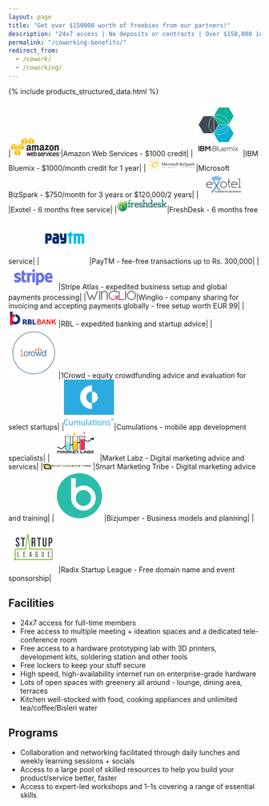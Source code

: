 ```yaml
---
layout: page
title: "Get over $150000 worth of freebies from our partners!"
description: "24x7 access | No deposits or contracts | Over $150,000 in partner perks | Expert skill sharing"
permalink: "/coworking-benefits/"
redirect_from:
  - /cowork/
  - /coworking/
---
```


{% include products_structured_data.html %}

|![AWS][aws]|Amazon Web Services - $1000 credit|
|![IBM][IBM]|IBM Bluemix - $1000/month credit for 1 year|
|![Microsoft][microsoft]|Microsoft BizSpark - $750/month for 3 years or $120,000/2 years|
|![exotel][exotel]|Exotel - 6 months free service|
|![freshdesk][freshdesk]|FreshDesk - 6 months free service|
|![Paytm][paytm]|PayTM - fee-free transactions up to Rs. 300,000|
|![stripe][stripe]|Stripe Atlas - expedited business setup and global payments processing|
|![winglio][winglio]|Winglio - company sharing for invoicing and accepting payments globally - free setup worth EUR 99|
|![rbl][rbl]|RBL - expedited banking and startup advice|
|![1Crowd][1crowd]|1Crowd - equity crowdfunding advice and evaluation for select startups|
|![cumulations][cumulations]|Cumulations - mobile app development specialists|
|![marketlabz][marketlabz]|Market Labz - Digital marketing advice and services|
|![smart-marketing-tribe][smart-marketing-tribe]|Smart Marketing Tribe - Digital marketing advice and training|
|![bizjumper][bizjumper]|Bizjumper - Business models and planning|
|![startup-league][startup-league]|Radix Startup League - Free domain name and event sponsorship|

## Facilities

- 24x7 access for full-time members
- Free access to multiple meeting + ideation spaces and a dedicated tele-conference room
- Free access to a hardware prototyping lab with 3D printers, development kits, soldering station and other tools
- Free lockers to keep your stuff secure
- High speed, high-availability internet run on enterprise-grade hardware
- Lots of open spaces with greenery all around - lounge, dining area, terraces
- Kitchen well-stocked with food, cooking appliances and unlimited tea/coffee/Bisleri water

## Programs

- Collaboration and networking facilitated through daily lunches and weekly learning sessions + socials
- Access to a large pool of skilled resources to help you build your product/service better, faster
- Access to expert-led workshops and 1-1s covering a range of essential skills


[aws]: /public/partners/aws.png "Amazon Web Services - $1000 credit"
[IBM]: /public/partners/bluemix.png "IBM Bluemix - $1000/month credit for 1 year"
[microsoft]: /public/partners/bizspark.png "Microsoft BizSpark - $750/month for 3 years or $120,000/2 years"
[cumulations]: /public/partners/cumulations.png "Cumulations - mobile app development specialists"
[paytm]: /public/partners/paytm.png "PayTM - fee-free transactions up to Rs. 300,000"
[1crowd]: /public/partners/1crowd.png "1Crowd - equity crowdfunding advice and evaluation for select startups"
[stripe]: /public/partners/stripe.png "Stripe Atlas - expedited business setup and global payments processing"
[rbl]: /public/partners/rbl.png "RBL - expedited banking and startup advice"
[smart-marketing-tribe]: /public/partners/smartmarketingtribe.png "Smart Marketing Tribe - Digital marketing advice and training"
[marketlabz]: /public/partners/marketlabz.png "Market Labz - Digital marketing advice and services"
[exotel]: /public/partners/exotel.png "Exotel - 6 months free service"
[freshdesk]: /public/partners/freshdesk.png "FreshDesk - 6 months free service"
[bizjumper]: /public/partners/bizjumper.png "Bizjumper - Business models and planning"
[startup-league]: /public/partners/startup-league.png "Radix Startup League - Free domain name and event sponsorship"
[winglio]: /public/partners/winglio.png "Winglio - company sharing for invoicing and accepting payments globally - free setup worth EUR 99"


